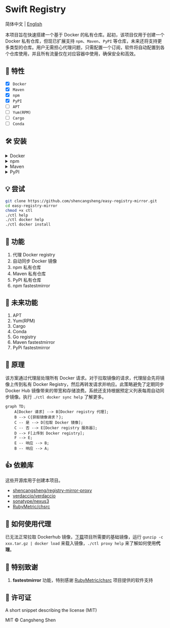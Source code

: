 # Swift Registry

简体中文 | [English](./i18n/README.us-en.md)

本项目旨在快速搭建一个基于 Docker 的私有仓库。起初，该项目仅用于创建一个 Docker 私有仓库，但现已扩展支持 `npm`、`Maven`、`PyPI` 等仓库，未来还将支持更多类型的仓库。用户无需担心代理问题，只需配置一个订阅，软件将自动配置到各个仓库使用，并且所有流量仅在对应容器中使用，确保安全和高效。

## 🌟 特性

- [x] `Docker`
- [x] `Maven`
- [x] `npm`
- [x] `PyPI`
- [ ] `APT`
- [ ] `Yum(RPM)`
- [ ] `Cargo`
- [ ] `Conda`

## 🛠️ 安装

<details>
<summary>Docker</summary>

```bash
$ ./ctl docker install
```

</details>

<details>
<summary>npm</summary>

```bash
$ ./ctl npm install
```

</details>

<details>
<summary>Maven</summary>

```bash
$ ./ctl maven install
```

</details>

<details>
<summary>PyPI</summary>

```bash
$ ./ctl pypi install
```

</details>

## 💡 尝试

```bash
git clone https://github.com/shencangsheng/easy-registry-mirror.git
cd easy-registry-mirror
chmod +x ctl
./ctl help
./ctl docker help
./ctl docker install
```

## 📖 功能

1. 代理 Docker registry
2. 自动同步 Docker 镜像
3. npm 私有仓库
4. Maven 私有仓库
5. PyPI 私有仓库
6. npm fastestmirror

## 🔮 未来功能

1. APT
2. Yum(RPM)
3. Cargo
4. Conda
5. Go registry
6. Maven fastestmirror
7. PyPi fastestmirror

## 📖 原理

该方案通过代理层处理所有 Docker 请求。对于拉取镜像的请求，代理层会先将镜像上传到私有 Docker Registry，然后再转发请求并响应。此策略避免了定期同步 Docker Hub 镜像带来的带宽和存储浪费。系统还支持根据预定义列表每周自动同步镜像。执行 `./ctl docker sync help` 了解更多。

```mermaid
graph TD;
    A[Docker 请求] --> B[Docker registry 代理];
    B --> C{获取镜像请求？};
    C -- 是 --> D[拉取 Docker 镜像];
    C -- 否 --> E[Docker registry 服务器];
    D --> F[上传到 Docker registry];
    F --> E;
    E -- 响应 --> B;
    B -- 响应 --> A;
```

## 👍 依赖库

这些开源库用于创建本项目。

- [shencangsheng/registry-mirror-proxy](https://github.com/shencangsheng/registry-mirror-proxy)
- [verdaccio/verdaccio](https://github.com/verdaccio/verdaccio)
- [sonatype/nexus3](https://github.com/sonatype/docker-nexus3)
- [RubyMetric/chsrc](https://github.com/RubyMetric/chsrc)

## 🤔 如何使用代理

已无法正常拉取 Dockerhub 镜像，[下载](https://github.com/shencangsheng/easy-registry-mirror/releases/tag/artifacts)项目所需要的基础镜像，运行 `gunzip -c xxx.tar.gz | docker load` 来载入镜像，`./ctl proxy help` 来了解如何使用**代理**。

## 🤝 特别致谢

1. **fastestmirror** 功能，特别感谢 [RubyMetric/chsrc](https://github.com/RubyMetric/chsrc) 项目提供的软件支持

## 📝 许可证

A short snippet describing the license (MIT)

MIT © Cangsheng Shen
